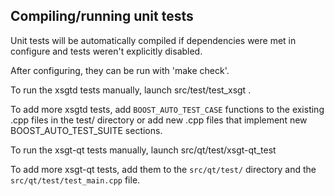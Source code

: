 Compiling/running unit tests
------------------------------------

Unit tests will be automatically compiled if dependencies were met in configure
and tests weren't explicitly disabled.

After configuring, they can be run with 'make check'.

To run the xsgtd tests manually, launch src/test/test_xsgt .

To add more xsgtd tests, add `BOOST_AUTO_TEST_CASE` functions to the existing
.cpp files in the test/ directory or add new .cpp files that
implement new BOOST_AUTO_TEST_SUITE sections.

To run the xsgt-qt tests manually, launch src/qt/test/xsgt-qt_test

To add more xsgt-qt tests, add them to the `src/qt/test/` directory and
the `src/qt/test/test_main.cpp` file.
